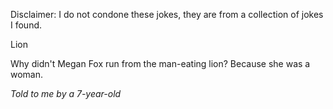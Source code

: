 Disclaimer: I do not condone these jokes, they are from a collection of jokes I found.

Lion

Why didn't Megan Fox run from the man-eating lion?
Because she was a woman.

*Told to me by a 7-year-old*

